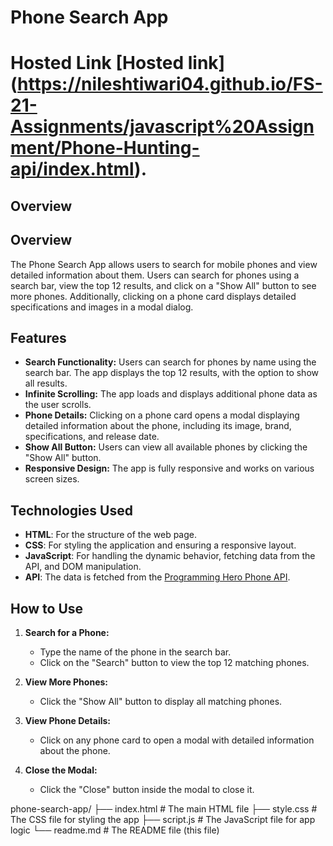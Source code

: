 # Phone Search App
# Hosted Link [Hosted link] (https://nileshtiwari04.github.io/FS-21-Assignments/javascript%20Assignment/Phone-Hunting-api/index.html).

## Overview
## Overview

The Phone Search App allows users to search for mobile phones and view detailed information about them. Users can search for phones using a search bar, view the top 12 results, and click on a "Show All" button to see more phones. Additionally, clicking on a phone card displays detailed specifications and images in a modal dialog.

## Features

- **Search Functionality:** Users can search for phones by name using the search bar. The app displays the top 12 results, with the option to show all results.
- **Infinite Scrolling:** The app loads and displays additional phone data as the user scrolls.
- **Phone Details:** Clicking on a phone card opens a modal displaying detailed information about the phone, including its image, brand, specifications, and release date.
- **Show All Button:** Users can view all available phones by clicking the "Show All" button.
- **Responsive Design:** The app is fully responsive and works on various screen sizes.

## Technologies Used

- **HTML**: For the structure of the web page.
- **CSS**: For styling the application and ensuring a responsive layout.
- **JavaScript**: For handling the dynamic behavior, fetching data from the API, and DOM manipulation.
- **API**: The data is fetched from the [Programming Hero Phone API](https://openapi.programming-hero.com/api/phones?search=oppo).

## How to Use

1. **Search for a Phone:**
   - Type the name of the phone in the search bar.
   - Click on the "Search" button to view the top 12 matching phones.

2. **View More Phones:**
   - Click the "Show All" button to display all matching phones.

3. **View Phone Details:**
   - Click on any phone card to open a modal with detailed information about the phone.

4. **Close the Modal:**
   - Click the "Close" button inside the modal to close it.

phone-search-app/
├── index.html      # The main HTML file
├── style.css      # The CSS file for styling the app
├── script.js       # The JavaScript file for app logic
└── readme.md       # The README file (this file)
